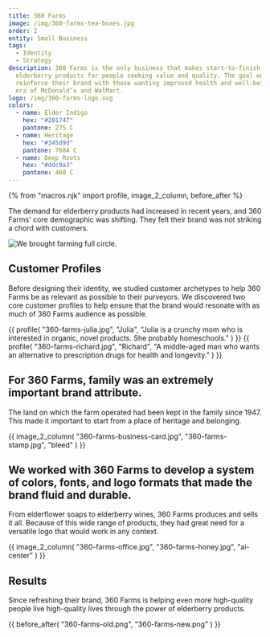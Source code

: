 ```yaml
---
title: 360 Farms
image: /img/360-farms-tea-boxes.jpg
order: 2
entity: Small Business
tags:
  - Identity
  - Strategy
description: 360 Farms is the only business that makes start-to-finish
  elderberry products for people seeking value and quality. The goal was to
  reinforce their brand with those wanting improved health and well-being in an
  era of McDonald’s and WalMart.
logo: /img/360-farms-logo.svg
colors:
  - name: Elder Indigo
    hex: "#201747"
    pantone: 275 C
  - name: Heritage
    hex: "#345d9d"
    pantone: 7684 C
  - name: Deep Roots
    hex: "#ddc9a3"
    pantone: 468 C
---
```


{% from "macros.njk" import profile, image_2_column, before_after %}

The demand for elderberry products had increased in recent years, and 360 Farms' core demographic was shifting. They felt their brand was not striking a chord with customers.

![We brought farming full circle.](/img/360-farms-berries.jpg)

## Customer Profiles

Before designing their identity, we studied customer archetypes to help 360 Farms be as relevant as possible to their purveyors. We discovered two core customer profiles to help ensure that the brand would resonate with as much of 360 Farms audience as possible.

<section class="grid squeeze col-3 gap-3">
{{ profile(
  "360-farms-julia.jpg", 
  "Julia", 
  "Julia is a crunchy mom who is interested in organic, novel products. She probably homeschools."
) }}
{{ profile(
  "360-farms-richard.jpg", 
  "Richard",
  "A middle-aged man who wants an alternative to prescription drugs for health and longevity."
) }}
</section>

## For 360 Farms, family was an extremely important brand attribute.

The land on which the farm operated had been kept in the family since 1947. This made it important to start from a place of heritage and belonging.

{{ image_2_column(
  "360-farms-business-card.jpg",
  "360-farms-stamp.jpg",
  "bleed"
) }}

## We worked with 360 Farms to develop a system of colors, fonts, and logo formats that made the brand fluid and durable.

From elderflower soaps to elderberry wines, 360 Farms produces and sells it all. Because of this wide range of products, they had great need for a versatile logo that would work in any context.

{{ image_2_column(
  "360-farms-office.jpg",
  "360-farms-honey.jpg",
  "ai-center"
) }}

## Results

Since refreshing their brand, 360 Farms is helping even more high-quality people live high-quality lives through the power of elderberry products.

<section>
{{ before_after(
  "360-farms-old.png",
  "360-farms-new.png"
) }}
</section>